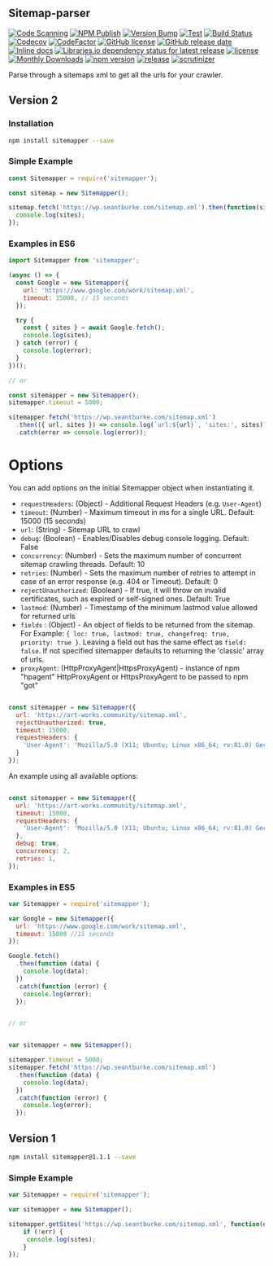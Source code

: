 ## Sitemap-parser
[![Code Scanning](https://github.com/seantomburke/sitemapper/actions/workflows/codeql-analysis.yml/badge.svg)](https://github.com/seantomburke/sitemapper/actions/workflows/codeql-analysis.yml)
[![NPM Publish](https://github.com/seantomburke/sitemapper/actions/workflows/npm-publish.yml/badge.svg)](https://github.com/seantomburke/sitemapper/actions/workflows/npm-publish.yml)
[![Version Bump](https://github.com/seantomburke/sitemapper/actions/workflows/version-bump.yml/badge.svg?branch=master&event=push)](https://github.com/seantomburke/sitemapper/actions/workflows/version-bump.yml)
[![Test](https://github.com/seantomburke/sitemapper/actions/workflows/test.yml/badge.svg?branch=master&event=push)](https://github.com/seantomburke/sitemapper/actions/workflows/test.yml)
[![Build Status](https://travis-ci.org/seantomburke/sitemapper.svg?branch=master)](https://travis-ci.org/seantomburke/sitemapper)
[![Codecov](https://img.shields.io/codecov/c/github/seantomburke/sitemapper?token=XhiEgaHFWL)](https://codecov.io/gh/seantomburke/sitemapper)
[![CodeFactor](https://www.codefactor.io/repository/github/seantomburke/sitemapper/badge)](https://www.codefactor.io/repository/github/seantomburke/sitemapper)
[![GitHub license](https://img.shields.io/github/license/seantomburke/sitemapper)](https://github.com/seantomburke/sitemapper/blob/master/LICENSE)
[![GitHub release date](https://img.shields.io/github/release-date/seantomburke/sitemapper.svg)](https://github.com/seantomburke/sitemapper/releases)
[![Inline docs](https://inch-ci.org/github/seantomburke/sitemapper.svg?branch=master&style=shields)](https://inch-ci.org/github/seantomburke/sitemapper)
[![Libraries.io dependency status for latest release](https://img.shields.io/librariesio/release/npm/sitemapper)](https://libraries.io/npm/sitemapper)
[![license](https://img.shields.io/github/license/seantomburke/sitemapper.svg)](https://github.com/seantomburke/sitemapper/blob/main/LICENSE)
[![Monthly Downloads](https://img.shields.io/npm/dm/sitemapper.svg)](https://www.npmjs.com/package/sitemapper)
[![npm version](https://badge.fury.io/js/sitemapper.svg)](https://badge.fury.io/js/sitemapper)
[![release](https://img.shields.io/github/release/seantomburke/sitemapper.svg)](https://github.com/seantomburke/sitemapper/releases/latest)
[![scrutinizer](https://img.shields.io/scrutinizer/quality/g/seantomburke/sitemapper.svg?style=flat-square)](https://scrutinizer-ci.com/g/seantomburke/sitemapper/)

Parse through a sitemaps xml to get all the urls for your crawler.
## Version 2

### Installation
```bash
npm install sitemapper --save
```

### Simple Example
```javascript
const Sitemapper = require('sitemapper');

const sitemap = new Sitemapper();

sitemap.fetch('https://wp.seantburke.com/sitemap.xml').then(function(sites) {
  console.log(sites);
});

```
### Examples in ES6
```javascript
import Sitemapper from 'sitemapper';

(async () => {
  const Google = new Sitemapper({
    url: 'https://www.google.com/work/sitemap.xml',
    timeout: 15000, // 15 seconds
  });

  try {
    const { sites } = await Google.fetch();
    console.log(sites);
  } catch (error) {
    console.log(error);
  }
})();

// or

const sitemapper = new Sitemapper();
sitemapper.timeout = 5000;

sitemapper.fetch('https://wp.seantburke.com/sitemap.xml')
  .then(({ url, sites }) => console.log(`url:${url}`, 'sites:', sites))
  .catch(error => console.log(error));
```

# Options

You can add options on the initial Sitemapper object when instantiating it.

+ `requestHeaders`: (Object) - Additional Request Headers (e.g. `User-Agent`)
+ `timeout`: (Number) - Maximum timeout in ms for a single URL. Default: 15000 (15 seconds)
+ `url`: (String) - Sitemap URL to crawl
+ `debug`: (Boolean) - Enables/Disables debug console logging. Default: False
+ `concurrency`: (Number) - Sets the maximum number of concurrent sitemap crawling threads. Default: 10
+ `retries`: (Number) - Sets the maximum number of retries to attempt in case of an error response (e.g. 404 or Timeout). Default: 0
+ `rejectUnauthorized`: (Boolean) - If true, it will throw on invalid certificates, such as expired or self-signed ones. Default: True
+ `lastmod`: (Number) - Timestamp of the minimum lastmod value allowed for returned urls
+ `fields` : (Object) - An object of fields to be returned from the sitemap. For Example: `{ loc: true, lastmod: true, changefreq: true, priority: true }`. Leaving a field out has the same effect as `field: false`. If not specified sitemapper defaults to returning the 'classic' array of urls.
+ `proxyAgent`: (HttpProxyAgent|HttpsProxyAgent) - instance of npm "hpagent" HttpProxyAgent or HttpsProxyAgent to be passed to npm "got"

```javascript

const sitemapper = new Sitemapper({
  url: 'https://art-works.community/sitemap.xml',
  rejectUnauthorized: true,
  timeout: 15000,
  requestHeaders: {
    'User-Agent': 'Mozilla/5.0 (X11; Ubuntu; Linux x86_64; rv:81.0) Gecko/20100101 Firefox/81.0'
  }
});

```

An example using all available options:

```javascript

const sitemapper = new Sitemapper({
  url: 'https://art-works.community/sitemap.xml',
  timeout: 15000,
  requestHeaders: {
    'User-Agent': 'Mozilla/5.0 (X11; Ubuntu; Linux x86_64; rv:81.0) Gecko/20100101 Firefox/81.0'
  },
  debug: true,
  concurrency: 2,
  retries: 1,
});

```

### Examples in ES5
```javascript
var Sitemapper = require('sitemapper');

var Google = new Sitemapper({
  url: 'https://www.google.com/work/sitemap.xml',
  timeout: 15000 //15 seconds
});

Google.fetch()
  .then(function (data) {
    console.log(data);
  })
  .catch(function (error) {
    console.log(error);
  });


// or


var sitemapper = new Sitemapper();

sitemapper.timeout = 5000;
sitemapper.fetch('https://wp.seantburke.com/sitemap.xml')
  .then(function (data) {
    console.log(data);
  })
  .catch(function (error) {
    console.log(error);
  });

```

## Version 1

```bash
npm install sitemapper@1.1.1 --save
```

### Simple Example

```javascript
var Sitemapper = require('sitemapper');

var sitemapper = new Sitemapper();

sitemapper.getSites('https://wp.seantburke.com/sitemap.xml', function(err, sites) {
    if (!err) {
     console.log(sites);
    }
});
```
